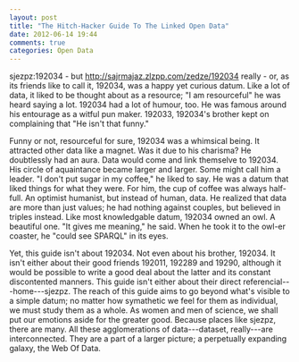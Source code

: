 ```yaml
---
layout: post
title: "The Hitch-Hacker Guide To The Linked Open Data"
date: 2012-06-14 19:44
comments: true
categories: Open Data
---
```


sjezpz:192034 - but http://sajrmajaz.zlzpp.com/zedze/192034 really - or, as its friends like to call it, 192034, was a happy yet curious datum.
Like a lot of data, it liked to be thought about as a resource; "I am resourceful" he was heard saying a lot. 192034 had a lot of humour, too.
He was famous around his entourage as a witful pun maker. 192033, 192034's brother kept on complaining that "He isn't that funny."

Funny or not, resourceful for sure, 192034 was a whimsical being. It attracted other data like a magnet. Was it due to his charisma? He doubtlessly
had an aura. Data would come and link themselve to 192034. His circle of aquaintance became larger and larger. Some might call him a leader. "I don't
put sugar in my coffee," he liked to say. He was a datum that liked things for what they were. For him, the cup of coffee was always half-full.
An optimist humanist, but instead of human, data. He realized that data are more than just values; he had nothing against couples,
but believed in triples instead. Like most knowledgable datum, 192034 owned an owl. A beautiful one. "It gives me meaning," he said. When he took
it to the owl-er coaster, he "could see SPARQL" in its eyes.

Yet, this guide isn't about 192034. Not even about his brother, 192034. It isn't either about their good friends 192011, 192289 and 19290, although it would be
possible to write a good deal about the latter and its constant discontented manners. This guide isn't either about their direct referencial---home---sjezpz.
The reach of this guide aims to go beyond what's visible to a simple datum; no matter how symathetic we feel for them as individual, we must study them as a whole.
As women and men of science, we shall put our emotions aside for the greater good. Because places like sjezpz, there are many. All these agglomerations of data---dataset, really---are
interconnected. They are a part of a larger picture; a perpetually expanding galaxy, the Web Of Data.

